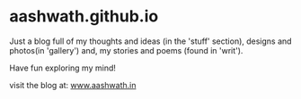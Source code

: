 # aashwath.github.io
Just a blog full of my thoughts and ideas (in the 'stuff' section), designs and photos(in 'gallery') and, my stories and poems (found in 'writ').

Have fun exploring my mind!

visit the blog at: www.aashwath.in
